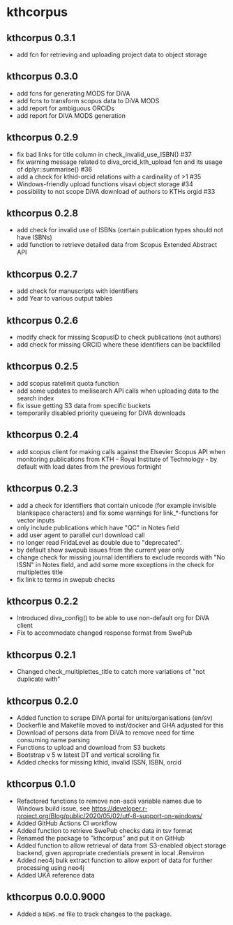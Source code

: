 # kthcorpus

## kthcorpus 0.3.1

* add fcn for retrieving and uploading project data to object storage

## kthcorpus 0.3.0

* add fcns for generating MODS for DiVA
* add fcns to transform scopus data to DiVA MODS
* add report for ambiguous ORCiDs
* add report for DiVA MODS generation

## kthcorpus 0.2.9

* fix bad links for title column in check_invalid_use_ISBN() #37
* fix warning message related to diva_orcid_kth_upload fcn and its usage of dplyr::summarise() #36
* add a check for kthid-orcid relations with a cardinality of >1 #35 
* Windows-friendly upload functions visavi object storage #34
* possibility to not scope DiVA download of authors to KTHs orgid #33

## kthcorpus 0.2.8

* add check for invalid use of ISBNs (certain publication types should not have ISBNs)
* add function to retrieve detailed data from Scopus Extended Abstract API

## kthcorpus 0.2.7

* add check for manuscripts with identifiers
* add Year to various output tables

## kthcorpus 0.2.6

* modify check for missing ScopusID to check publications (not authors)
* add check for missing ORCID where these identifiers can be backfilled

## kthcorpus 0.2.5

* add scopus ratelimit quota function
* add some updates to meilisearch API calls when uploading data to the search index
* fix issue getting S3 data from specific buckets
* temporarily disabled priority queueing for DiVA downloads

## kthcorpus 0.2.4

* add scopus client for making calls against the Elsevier Scopus API when monitoring publications from KTH - Royal Institute of Technology - by default with load dates from the previous fortnight

## kthcorpus 0.2.3

* add a check for identifiers that contain unicode (for example invisible blankspace characters) and fix some warnings for link_*-functions for vector inputs
* only include publications which have "QC" in Notes field
* add user agent to parallel curl download call
* no longer read FridaLevel as double due to "deprecated".
* by default show swepub issues from the current year only
* change check for missing journal identifiers to exclude records with "No ISSN" in Notes field, and add some more exceptions in the check for multiplettes title
* fix link to terms in swepub checks

## kthcorpus 0.2.2

* Introduced diva_config() to be able to use non-default org for DiVA client
* Fix to accommodate changed response format from SwePub

## kthcorpus 0.2.1

* Changed check_multiplettes_title to catch more variations of "not duplicate with"

## kthcorpus 0.2.0

* Added function to scrape DiVA portal for units/organisations (en/sv)
* Dockerfile and Makefile moved to inst/docker and GHA adjusted for this
* Download of persons data from DiVA to remove need for time consuming name parsing
* Functions to upload and download from S3 buckets
* Bootstrap v 5 w latest DT and vertical scrolling fix
* Added checks for missing kthid, invalid ISSN, ISBN, orcid

## kthcorpus 0.1.0

* Refactored functions to remove non-ascii variable names due to Windows build issue, see https://developer.r-project.org/Blog/public/2020/05/02/utf-8-support-on-windows/
* Added GitHub Actions CI workflow
* Added function to retrieve SwePub checks data in tsv format
* Renamed the package to "kthcorpus" and put it on GitHub
* Added function to allow retrieval of data from S3-enabled object storage backend, given appropriate credentials present in local .Renviron
* Added neo4j bulk extract function to allow export of data for further processing using neo4j
* Added UKÄ reference data

## kthcorpus 0.0.0.9000

* Added a `NEWS.md` file to track changes to the package.
